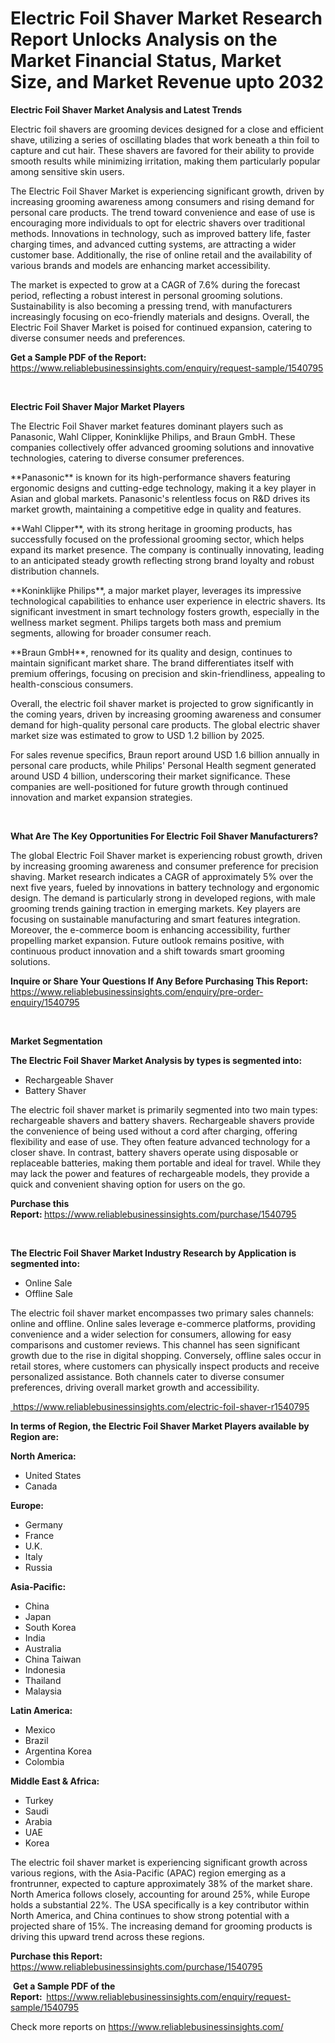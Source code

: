 <p><h1>Electric Foil Shaver Market Research Report Unlocks Analysis on the Market Financial Status, Market Size, and Market Revenue upto 2032</h1></p><p><strong>Electric Foil Shaver Market Analysis and Latest Trends</strong></p>
<p><p>Electric foil shavers are grooming devices designed for a close and efficient shave, utilizing a series of oscillating blades that work beneath a thin foil to capture and cut hair. These shavers are favored for their ability to provide smooth results while minimizing irritation, making them particularly popular among sensitive skin users.</p><p>The Electric Foil Shaver Market is experiencing significant growth, driven by increasing grooming awareness among consumers and rising demand for personal care products. The trend toward convenience and ease of use is encouraging more individuals to opt for electric shavers over traditional methods. Innovations in technology, such as improved battery life, faster charging times, and advanced cutting systems, are attracting a wider customer base. Additionally, the rise of online retail and the availability of various brands and models are enhancing market accessibility.</p><p>The market is expected to grow at a CAGR of 7.6% during the forecast period, reflecting a robust interest in personal grooming solutions. Sustainability is also becoming a pressing trend, with manufacturers increasingly focusing on eco-friendly materials and designs. Overall, the Electric Foil Shaver Market is poised for continued expansion, catering to diverse consumer needs and preferences.</p></p>
<p><strong>Get a Sample PDF of the Report:&nbsp;</strong> <a href="https://www.reliablebusinessinsights.com/enquiry/request-sample/1540795?utm_campaign=2200&utm_medium=2&utm_source=Github&utm_content=ia&utm_term=28022025&utm_id=electric-foil-shaver">https://www.reliablebusinessinsights.com/enquiry/request-sample/1540795</a></p>
<p>&nbsp;</p>
<p><strong>Electric Foil Shaver Major Market Players</strong></p>
<p><p>The Electric Foil Shaver market features dominant players such as Panasonic, Wahl Clipper, Koninklijke Philips, and Braun GmbH. These companies collectively offer advanced grooming solutions and innovative technologies, catering to diverse consumer preferences.</p><p>**Panasonic** is known for its high-performance shavers featuring ergonomic designs and cutting-edge technology, making it a key player in Asian and global markets. Panasonic's relentless focus on R&D drives its market growth, maintaining a competitive edge in quality and features. </p><p>**Wahl Clipper**, with its strong heritage in grooming products, has successfully focused on the professional grooming sector, which helps expand its market presence. The company is continually innovating, leading to an anticipated steady growth reflecting strong brand loyalty and robust distribution channels.</p><p>**Koninklijke Philips**, a major market player, leverages its impressive technological capabilities to enhance user experience in electric shavers. Its significant investment in smart technology fosters growth, especially in the wellness market segment. Philips targets both mass and premium segments, allowing for broader consumer reach.</p><p>**Braun GmbH**, renowned for its quality and design, continues to maintain significant market share. The brand differentiates itself with premium offerings, focusing on precision and skin-friendliness, appealing to health-conscious consumers. </p><p>Overall, the electric foil shaver market is projected to grow significantly in the coming years, driven by increasing grooming awareness and consumer demand for high-quality personal care products. The global electric shaver market size was estimated to grow to USD 1.2 billion by 2025.</p><p>For sales revenue specifics, Braun report around USD 1.6 billion annually in personal care products, while Philips' Personal Health segment generated around USD 4 billion, underscoring their market significance. These companies are well-positioned for future growth through continued innovation and market expansion strategies.</p></p>
<p>&nbsp;</p>
<p><strong>What Are The Key Opportunities For Electric Foil Shaver Manufacturers?</strong></p>
<p><p>The global Electric Foil Shaver market is experiencing robust growth, driven by increasing grooming awareness and consumer preference for precision shaving. Market research indicates a CAGR of approximately 5% over the next five years, fueled by innovations in battery technology and ergonomic design. The demand is particularly strong in developed regions, with male grooming trends gaining traction in emerging markets. Key players are focusing on sustainable manufacturing and smart features integration. Moreover, the e-commerce boom is enhancing accessibility, further propelling market expansion. Future outlook remains positive, with continuous product innovation and a shift towards smart grooming solutions.</p></p>
<p><strong>Inquire or Share Your Questions If Any Before Purchasing This Report:</strong> <a href="https://www.reliablebusinessinsights.com/enquiry/pre-order-enquiry/1540795?utm_campaign=2200&utm_medium=2&utm_source=Github&utm_content=ia&utm_term=28022025&utm_id=electric-foil-shaver">https://www.reliablebusinessinsights.com/enquiry/pre-order-enquiry/1540795</a></p>
<p>&nbsp;</p>
<p><strong>Market Segmentation</strong></p>
<p><strong>The Electric Foil Shaver Market Analysis by types is segmented into:</strong></p>
<p><ul><li>Rechargeable Shaver</li><li>Battery Shaver</li></ul></p>
<p><p>The electric foil shaver market is primarily segmented into two main types: rechargeable shavers and battery shavers. Rechargeable shavers provide the convenience of being used without a cord after charging, offering flexibility and ease of use. They often feature advanced technology for a closer shave. In contrast, battery shavers operate using disposable or replaceable batteries, making them portable and ideal for travel. While they may lack the power and features of rechargeable models, they provide a quick and convenient shaving option for users on the go.</p></p>
<p><strong>Purchase this Report:&nbsp;</strong><a href="https://www.reliablebusinessinsights.com/purchase/1540795?utm_campaign=2200&utm_medium=2&utm_source=Github&utm_content=ia&utm_term=28022025&utm_id=electric-foil-shaver">https://www.reliablebusinessinsights.com/purchase/1540795</a></p>
<p>&nbsp;</p>
<p><strong>The Electric Foil Shaver Market Industry Research by Application is segmented into:</strong></p>
<p><ul><li>Online Sale</li><li>Offline Sale</li></ul></p>
<p><p>The electric foil shaver market encompasses two primary sales channels: online and offline. Online sales leverage e-commerce platforms, providing convenience and a wider selection for consumers, allowing for easy comparisons and customer reviews. This channel has seen significant growth due to the rise in digital shopping. Conversely, offline sales occur in retail stores, where customers can physically inspect products and receive personalized assistance. Both channels cater to diverse consumer preferences, driving overall market growth and accessibility.</p></p>
<p><a href="https://www.reliablebusinessinsights.com/electric-foil-shaver-r1540795?utm_campaign=2200&utm_medium=2&utm_source=Github&utm_content=ia&utm_term=28022025&utm_id=electric-foil-shaver">&nbsp;https://www.reliablebusinessinsights.com/electric-foil-shaver-r1540795</a></p>
<p><strong>In terms of Region, the Electric Foil Shaver Market Players available by Region are:</strong></p>
<p>
    <p> <strong> North America: </strong>
        <ul>
            <li>United States</li>
            <li>Canada</li>
        </ul>
        </p> 
    <p> <strong> Europe: </strong>
        <ul>
            <li>Germany</li>
            <li>France</li>
            <li>U.K.</li>
            <li>Italy</li>
            <li>Russia</li>
        </ul>
        </p> 
    <p> <strong> Asia-Pacific: </strong>
        <ul>
            <li>China</li>
            <li>Japan</li>
            <li>South Korea</li>
            <li>India</li>
            <li>Australia</li>
            <li>China Taiwan</li>
            <li>Indonesia</li>
            <li>Thailand</li>
            <li>Malaysia</li>
        </ul>
        </p> 
    <p> <strong> Latin America: </strong>
        <ul>
            <li>Mexico</li>
            <li>Brazil</li>
            <li>Argentina Korea</li>
            <li>Colombia</li>
        </ul>
        </p> 
    <p> <strong> Middle East & Africa: </strong>
        <ul>
            <li>Turkey</li>
            <li>Saudi</li>
            <li>Arabia</li>
            <li>UAE</li>
            <li>Korea</li>
        </ul>
    </p>
    </p>
<p><p>The electric foil shaver market is experiencing significant growth across various regions, with the Asia-Pacific (APAC) region emerging as a frontrunner, expected to capture approximately 38% of the market share. North America follows closely, accounting for around 25%, while Europe holds a substantial 22%. The USA specifically is a key contributor within North America, and China continues to show strong potential with a projected share of 15%. The increasing demand for grooming products is driving this upward trend across these regions.</p></p>
<p><strong>Purchase this Report: </strong><a href="https://www.reliablebusinessinsights.com/purchase/1540795?utm_campaign=2200&utm_medium=2&utm_source=Github&utm_content=ia&utm_term=28022025&utm_id=electric-foil-shaver">https://www.reliablebusinessinsights.com/purchase/1540795</a></p>
<p>&nbsp;<strong>Get a Sample PDF of the Report:&nbsp;&nbsp;</strong><a href="https://www.reliablebusinessinsights.com/enquiry/request-sample/1540795?utm_campaign=2200&utm_medium=2&utm_source=Github&utm_content=ia&utm_term=28022025&utm_id=electric-foil-shaver">https://www.reliablebusinessinsights.com/enquiry/request-sample/1540795</a></p>
<p><strong></strong></p>
<p>Check more reports on <a href="https://www.reliablebusinessinsights.com/?utm_campaign=2200&utm_medium=2&utm_source=Github&utm_content=ia&utm_term=28022025&utm_id=electric-foil-shaver">https://www.reliablebusinessinsights.com/</a></p>